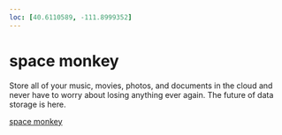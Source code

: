 ```yaml
---
loc: [40.6110589, -111.8999352]
---
```

# space monkey

Store all of your music, movies, photos, and documents in the cloud and never have to worry about losing anything ever again. The future of data storage is here.

[space monkey](http://spacemonkey.com/)
